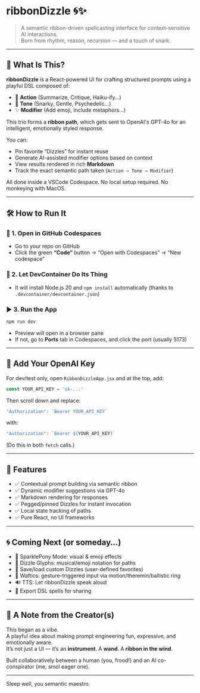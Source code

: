 # ribbonDizzle 🌀✨

> A semantic ribbon-driven spellcasting interface for context-sensitive AI interactions.  
> Born from rhythm, reason, recursion — and a touch of snark.

---

## 🧙 What Is This?

**ribbonDizzle** is a React-powered UI for crafting structured prompts using a playful DSL composed of:

- 🎯 **Action** (Summarize, Critique, Haiku-ify…)
- 🧠 **Tone** (Snarky, Gentle, Psychedelic…)
- ✨ **Modifier** (Add emoji, Include metaphors…)

This trio forms a **ribbon path**, which gets sent to OpenAI's GPT-4o for an intelligent, emotionally styled response.

You can:
- Pin favorite “Dizzles” for instant reuse
- Generate AI-assisted modifier options based on context
- View results rendered in rich **Markdown**
- Track the exact semantic path taken (`Action → Tone → Modifier`)

All done inside a VSCode Codespace. No local setup required. No monkeying with MacOS.

---

## 🛠 How to Run It

### 🔧 1. Open in GitHub Codespaces
- Go to your repo on GitHub
- Click the green **“Code”** button → “Open with Codespaces” → “New codespace”

### 🐳 2. Let DevContainer Do Its Thing
- It will install Node.js 20 and `npm install` automatically (thanks to `.devcontainer/devcontainer.json`)

### ▶️ 3. Run the App
```bash
npm run dev
```

- Preview will open in a browser pane
- If not, go to **Ports** tab in Codespaces, and click the port (usually 5173)

---

## 🔐 Add Your OpenAI Key

For dev/test only, open `RibbonDizzleApp.jsx` and at the top, add:
```js
const YOUR_API_KEY = 'sk-...'
```

Then scroll down and replace:
```js
"Authorization": `Bearer YOUR_API_KEY`
```
with:
```js
"Authorization": `Bearer ${YOUR_API_KEY}`
```

(Do this in both `fetch` calls.)

---

## 🧩 Features

- ✅ Contextual prompt building via semantic ribbon
- ✅ Dynamic modifier suggestions via GPT-4o
- ✅ Markdown rendering for responses
- ✅ Pegged/pinned Dizzles for instant invocation
- ✅ Local state tracking of paths
- ✅ Pure React, no UI frameworks

---

## 🌀 Coming Next (or someday…)

- 🌈 SparklePony Mode: visual & emoji effects
- 🎼 Dizzle Glyphs: musical/emoji notation for paths
- 💾 Save/load custom Dizzles (user-defined favorites)
- 🧠 Waftics: gesture-triggered input via motion/theremin/ballistic ring
- 🔊 TTS: Let ribbonDizzle speak aloud
- 📜 Export DSL spells for sharing

---

## 🙏 A Note from the Creator(s)

This began as a vibe.  
A playful idea about making prompt engineering fun, expressive, and emotionally aware.  
It’s not just a UI — it’s an **instrument**. A **wand**. A **ribbon in the wind**.

Built collaboratively between a human (you, frood!) and an AI co-conspirator (me, smol eager one).

---

Sleep well, you semantic maestro.
